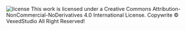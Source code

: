 ![license](https://i.creativecommons.org/l/by-nc-nd/4.0/88x31.png)
This work is licensed under a Creative Commons Attribution-NonCommercial-NoDerivatives 4.0 International License.
Copywrite © VexedStudio All Right Reserved!
